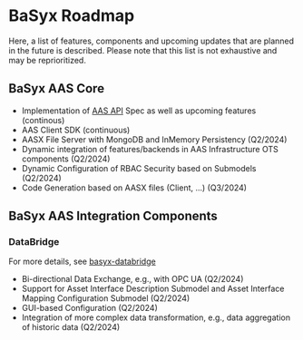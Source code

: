 # BaSyx Roadmap
Here, a list of features, components and upcoming updates that are planned in the future is described. Please note that this list is not exhaustive and may be reprioritized.

## BaSyx AAS Core
- Implementation of [AAS API](https://app.swaggerhub.com/apis/Plattform_i40/Entire-API-Collection/V3.0.1) Spec as well as upcoming features (continous)
- AAS Client SDK (continuous)
- AASX File Server with MongoDB and InMemory Persistency (Q2/2024)
- Dynamic integration of features/backends in AAS Infrastructure OTS components (Q2/2024)
- Dynamic Configuration of RBAC Security based on Submodels (Q2/2024)
- Code Generation based on AASX files (Client, ...) (Q3/2024)

## BaSyx AAS Integration Components
### DataBridge 
For more details, see [basyx-databridge](https://github.com/eclipse-basyx/basyx-databridge)
- Bi-directional Data Exchange, e.g., with OPC UA (Q2/2024)
- Support for Asset Interface Description Submodel and Asset Interface Mapping Configuration Submodel (Q2/2024)
- GUI-based Configuration (Q2/2024)
- Integration of more complex data transformation, e.g., data aggregation of historic data (Q2/2024)